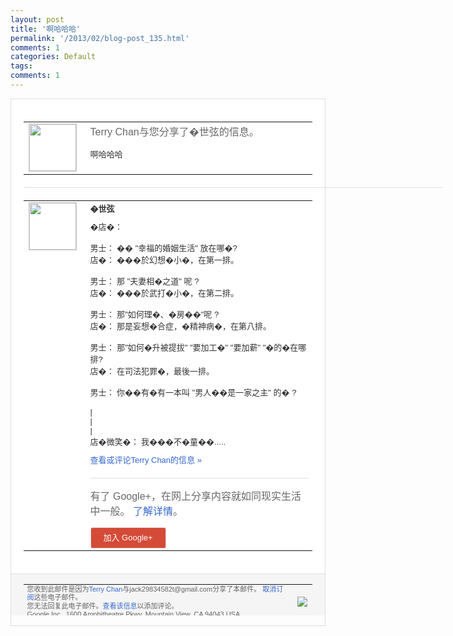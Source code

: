 ```yaml
---
layout: post
title: '啊哈哈哈'
permalink: '/2013/02/blog-post_135.html'
comments: 1
categories: Default
tags: 
comments: 1
---
```

<!-- X-Notifications: 1:37ee0db3b0000000 -->

<div style="border:solid 1px #dfdfdf;color:#686868;font:13px Arial"><div style="background-color:#fff;padding:20px;"><table cellpadding="0" cellspacing="0"><tr><td style="padding-right:15px;vertical-align:top"><a href="https://plus.google.com/_/notifications/emlink?emr=14900066512970582018&amp;emid=CPiAvcnFxrUCFUs-cgodx30AAA&amp;path=%2F108643996575278738906&amp;dt=1361420229758&amp;uob=8"><img height="75" src="https://lh3.googleusercontent.com/-KKRGTyJ5Bl0/AAAAAAAAAAI/AAAAAAAAtnY/R4QEWIp3Ur0/s75-c-k-a/photo.jpg" style="border:solid 1px #cccccc;" width="75"/></a></td><td style="width:578px;color:#333;font:13px Arial;vertical-align:top"><div style="color:#686868;font:16px Arial;padding-bottom:15px">Terry Chan与您分享了�世弦的信息。</div><div style="padding-bottom:10px">啊哈哈哈</div></td></tr></table><div style="margin:20px 0;border-bottom:solid 1px #dfdfdf;width:670px"></div><table cellpadding="0" cellspacing="0"><tr><td style="padding-right:15px;vertical-align:top"><a href="https://plus.google.com/_/notifications/emlink?emr=14900066512970582018&amp;emid=CPiAvcnFxrUCFUs-cgodx30AAA&amp;path=%2F117755971933831603206&amp;dt=1361420229758&amp;uob=8"><img height="75" src="https://lh5.googleusercontent.com/-phX5DkAsaRA/AAAAAAAAAAI/AAAAAAAABPU/TxGPm9z6nGA/s75-c-k-a/photo.jpg" style="border:solid 1px #cccccc;" width="75"/></a></td><td style="width:578px;color:#333;font:13px Arial;vertical-align:top"><div style="font-weight:bold;padding-bottom:10px">�世弦</div><div style="padding-bottom:10px">�店�：<br/><br/>男士： �� "幸福的婚姻生活" 放在哪�?<br/>店�： ���於幻想�小�，在第一排。<br/><br/>男士： 那 "夫妻相�之道" 呢 ?<br/>店�： ���於武打�小�，在第二排。<br/><br/>男士： 那"如何理�、�房��"呢 ?<br/>店�： 那是妄想�合症，�精神病�，在第八排。<br/><br/>男<wbr/>士： 那"如何�升被提拔" "要加工�" "要加薪" "�的�在哪排?<br/>店�： 在司法犯罪�，最後一排。<br/><br/>男士： 你��有�有一本叫 "男人��是一家之主" 的� ?<br/><br/>|<br/>|<br/>|<br/>店�微笑�： 我���不�童��.....</div><a href="https://plus.google.com/_/notifications/emlink?emr=14900066512970582018&amp;emid=CPiAvcnFxrUCFUs-cgodx30AAA&amp;path=%2F108643996575278738906%2Fposts%2FbpYVeg5WMDS%3Fgpinv%3DAMIXal_CE2rUawx6q5CzC8djEwLjWFbWp1jydDe2wrSJ3sXX0YCNIYx5qSfwmvWrEACfxQFkBfltAlgG_sn7pymnuJ1lkptzQcrZHwWa7avVY7NYymCSvy8&amp;dt=1361420229758&amp;uob=8" style="color:#3366CC;text-decoration:none">查看或评论Terry Chan的信息 »</a><div style="margin-top:20px;border-top:solid 1px #dfdfdf"><div style="padding:15px 0;color:#686868;font:16px Arial">有了 Google+，在网上分享内容就如同现实生活中一般。 <a href="http://www.google.com/+/learnmore/" style="color:#3366CC;text-decoration:none">了解详情</a>。</div><a href="https://plus.google.com/_/notifications/emlink?emr=14900066512970582018&amp;emid=CPiAvcnFxrUCFUs-cgodx30AAA&amp;path=%2F%3Fgpinv%3DAMIXal_CE2rUawx6q5CzC8djEwLjWFbWp1jydDe2wrSJ3sXX0YCNIYx5qSfwmvWrEACfxQFkBfltAlgG_sn7pymnuJ1lkptzQcrZHwWa7avVY7NYymCSvy8&amp;dt=1361420229758&amp;uob=8" style="padding:1px 20px;min-width:54px;display:inline-block; background-color:#d44b38;text-align:center; font:13px Arial; border-radius:3px;color:#fff;border:solid 1px #dfdfdf; white-space:nowrap;text-decoration:none;height:30px;line-height:30px">加入 Google+</a></div></td></tr></table></div><div style="border-top:solid 1px #dfdfdf;padding:0 20px; background-color:#f5f5f5"><table cellpadding="0" cellspacing="0" style="height:50px"><tbody><tr><td style="vertical-align:middle;width:100%; color:#636363;font:11px Arial; line-height:120%">您收到此邮件是因为<a href="https://plus.google.com/_/notifications/emlink?emr=14900066512970582018&amp;emid=CPiAvcnFxrUCFUs-cgodx30AAA&amp;path=%2F108643996575278738906%3Fgpinv%3DAMIXal_CE2rUawx6q5CzC8djEwLjWFbWp1jydDe2wrSJ3sXX0YCNIYx5qSfwmvWrEACfxQFkBfltAlgG_sn7pymnuJ1lkptzQcrZHwWa7avVY7NYymCSvy8&amp;dt=1361420229758&amp;uob=8" style="color:#3366CC;text-decoration:none">Terry Chan</a>与jack29834582t@gmail.com分享了本邮件。 <a href="https://plus.google.com/_/notifications/emlink?emr=14900066512970582018&amp;emid=CPiAvcnFxrUCFUs-cgodx30AAA&amp;path=%2F_%2Fnonplus%2Femailsettings%3Fgpinv%3DAMIXal_CE2rUawx6q5CzC8djEwLjWFbWp1jydDe2wrSJ3sXX0YCNIYx5qSfwmvWrEACfxQFkBfltAlgG_sn7pymnuJ1lkptzQcrZHwWa7avVY7NYymCSvy8%26est%3DADH5u8VNn-0H2dRlL9foEZWE28cjz3Y407hPW95C8xaf2pG-m1hETv-6L6Ou6XD9YJJrnnfa4JDufaAlv6yM2hqDP1RLmouLYR_4F9T23o_7IpYB2sI46Byl8VzRqy3ba2bG6LN-NlaTKy2vLdJsrD7sP-Ii72yKNQ&amp;dt=1361420229758&amp;uob=8" style="color:#3366CC;text-decoration:none">取消订阅</a>这些电子邮件。<br/>您无法回复此电子邮件。<a href="https://plus.google.com/_/notifications/emlink?emr=14900066512970582018&amp;emid=CPiAvcnFxrUCFUs-cgodx30AAA&amp;path=%2F108643996575278738906%2Fposts%2FbpYVeg5WMDS%3Fgpinv%3DAMIXal_CE2rUawx6q5CzC8djEwLjWFbWp1jydDe2wrSJ3sXX0YCNIYx5qSfwmvWrEACfxQFkBfltAlgG_sn7pymnuJ1lkptzQcrZHwWa7avVY7NYymCSvy8&amp;dt=1361420229758&amp;uob=8" style="color:#3366CC;text-decoration:none">查看该信息</a>以添加评论。<br/>Google Inc., 1600 Amphitheatre Pkwy, Mountain View, CA 94043 USA<br/></td><td><img src="https://ssl.gstatic.com/s2/oz/images/notifications/logo/google-plus-6617a72bb36cc548861652780c9e6ff1.png"/></td></tr></tbody></table></div></div>